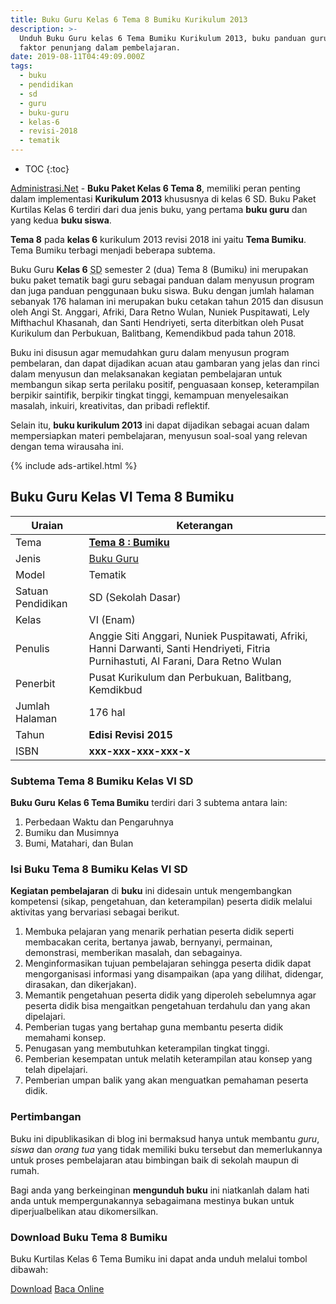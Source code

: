 ```yaml
---
title: Buku Guru Kelas 6 Tema 8 Bumiku Kurikulum 2013
description: >-
  Unduh Buku Guru kelas 6 Tema Bumiku Kurikulum 2013, buku panduan guru menjadi
  faktor penunjang dalam pembelajaran.
date: 2019-08-11T04:49:09.000Z
tags:
  - buku
  - pendidikan
  - sd
  - guru
  - buku-guru
  - kelas-6
  - revisi-2018
  - tematik
---
```


* TOC
{:toc}

<script type="application/ld+json">
{
  "@context":"http://schema.org",
  "@type":"Book",
  "name" : "{{ page.title }}",
  "author": {
    "@type":"Person",
    "name":"Afriki, Al Farani, Angie Siti Anggari, Dara Retno Wulan, Fitria Purnihastuti, Hanni Darwanti, Nuniek Puspitawati, dan Santi Hendriyeti."
  },
  "url" : "{{ site.url }}{{ page.url }}",
  "workExample" : [{
    "@type": "Book",
    "isbn": "xxx-xxx-xxx-xxx-x",
    "bookEdition": "2015",
    "bookFormat": "http://schema.org/Hardcover",
    "potentialAction":{
    "@type":"ReadAction",
    "target":
      {
        "@type":"EntryPoint",
        "urlTemplate":"{{ site.url }}{{ page.url }}",
        "actionPlatform":[
          "http://schema.org/DesktopWebPlatform",
          "http://schema.org/IOSPlatform",
          "http://schema.org/AndroidPlatform"
        ]
      }
      }
    }
    ]
    }
 
</script>

[Administrasi.Net](/ "Administrasi.Net") - **Buku Paket Kelas 6 Tema 8**, memiliki peran penting dalam implementasi **Kurikulum 2013** khususnya di kelas 6 SD. Buku Paket Kurtilas Kelas 6 terdiri dari dua jenis buku, yang pertama **buku guru** dan yang kedua **buku siswa**. 

**Tema 8** pada **kelas 6** kurikulum 2013 revisi 2018 ini yaitu **Tema Bumiku**. Tema Bumiku terbagi menjadi beberapa subtema.

Buku Guru **Kelas 6** <abbr title="Sekolah Dasar">SD</abbr> semester 2 (dua) Tema 8 (Bumiku) ini merupakan buku paket tematik bagi guru sebagai panduan dalam menyusun program dan juga panduan penggunaan buku siswa. Buku dengan jumlah halaman sebanyak 176 halaman ini merupakan buku cetakan tahun 2015 dan disusun oleh Angi St. Anggari, Afriki, Dara Retno Wulan, Nuniek Puspitawati, Lely Mifthachul Khasanah, dan Santi Hendriyeti, serta diterbitkan oleh Pusat Kurikulum dan Perbukuan, Balitbang, Kemendikbud pada tahun 2018. 

Buku ini disusun agar memudahkan guru dalam menyusun program pembelaran, dan dapat dijadikan acuan atau gambaran yang jelas dan rinci dalam menyusun dan melaksanakan kegiatan pembelajaran untuk membangun sikap serta perilaku positif, penguasaan konsep, keterampilan berpikir saintifik, berpikir tingkat tinggi, kemampuan menyelesaikan masalah, inkuiri, kreativitas, dan pribadi reflektif.

Selain itu, **buku kurikulum 2013** ini dapat dijadikan sebagai acuan dalam mempersiapkan materi pembelajaran, menyusun soal-soal yang relevan dengan tema wirausaha ini. 

{% include ads-artikel.html %}

## Buku Guru Kelas VI Tema 8 Bumiku

|Uraian|Keterangan|
| --- | --- |
|Tema|<a href="/wiki/buku-guru-kelas-6-tema-8-bumiku-revisi-2018.html" title="Buku Guru Kelas 6 SD Tema 8 Bumiku Revisi 2018"><strong>Tema 8 : Bumiku </strong></a>|
|Jenis|<a href="/buku" title="Buku Guru">Buku Guru</a>|
|Model|Tematik|
|Satuan Pendidikan|SD (Sekolah Dasar)|
Kelas|VI (Enam)|
Penulis|Anggie Siti Anggari, Nuniek Puspitawati, Afriki, Hanni Darwanti, Santi Hendriyeti, Fitria Purnihastuti, Al Farani, Dara Retno Wulan|
|Penerbit|Pusat Kurikulum dan Perbukuan, Balitbang, Kemdikbud|
|Jumlah Halaman|176 hal|
|Tahun|<strong>Edisi Revisi 2015</strong>|
|ISBN|<strong>xxx-xxx-xxx-xxx-x</strong>|

### Subtema Tema 8 Bumiku Kelas VI SD
<strong>Buku Guru</strong> <strong>Kelas 6 Tema Bumiku</strong> terdiri dari 3 subtema antara lain: 
1. Perbedaan Waktu dan Pengaruhnya
2. Bumiku dan Musimnya
3. Bumi, Matahari, dan Bulan

### Isi Buku Tema 8 Bumiku Kelas VI SD

<b>Kegiatan pembelajaran</b> di <b>buku</b> ini didesain untuk mengembangkan kompetensi (sikap, pengetahuan, dan keterampilan) peserta didik melalui aktivitas yang bervariasi sebagai berikut.
<ol><li>Membuka pelajaran yang menarik perhatian peserta didik seperti membacakan cerita, bertanya jawab, bernyanyi, permainan, demonstrasi, memberikan masalah, dan sebagainya.</li><li>Menginformasikan tujuan pembelajaran sehingga peserta didik dapat mengorganisasi informasi yang disampaikan (apa yang dilihat, didengar, dirasakan, dan dikerjakan).</li><li>Memantik pengetahuan peserta didik yang diperoleh sebelumnya agar peserta didik bisa mengaitkan pengetahuan terdahulu dan yang akan dipelajari.</li><li>Pemberian tugas yang bertahap guna membantu peserta didik memahami konsep.</li><li>Penugasan yang membutuhkan keterampilan tingkat tinggi.</li><li>Pemberian kesempatan untuk melatih keterampilan atau konsep yang telah dipelajari.</li><li>Pemberian umpan balik yang akan menguatkan pemahaman peserta didik.</li></ol>
  
### Pertimbangan
Buku ini dipublikasikan di blog ini bermaksud hanya untuk membantu _guru_, _siswa_ dan _orang tua_ yang tidak memiliki buku tersebut dan memerlukannya untuk proses pembelajaran atau bimbingan baik di sekolah maupun di rumah.

Bagi anda yang berkeinginan <b>mengunduh buku</b> ini niatkanlah dalam hati anda untuk mempergunakannya sebagaimana mestinya bukan untuk diperjualbelikan atau dikomersilkan.
  
### Download Buku Tema 8 Bumiku
Buku Kurtilas Kelas 6 Tema Bumiku ini dapat anda unduh melalui tombol dibawah:
<p class="center"><a class="button download" href="https://docs.google.com/uc?export=download&id=1m33U8kLqCptzuilr3wcG273FAm4x7Hq_" rel="nofollow" target="_blank" title="Download">Download</a>
<a class="button demo open-dialog" href="https://drive.google.com/file/d/1m33U8kLqCptzuilr3wcG273FAm4x7Hq_/preview" Title="Baca Online" rel="nofollow">Baca Online</a></p>

